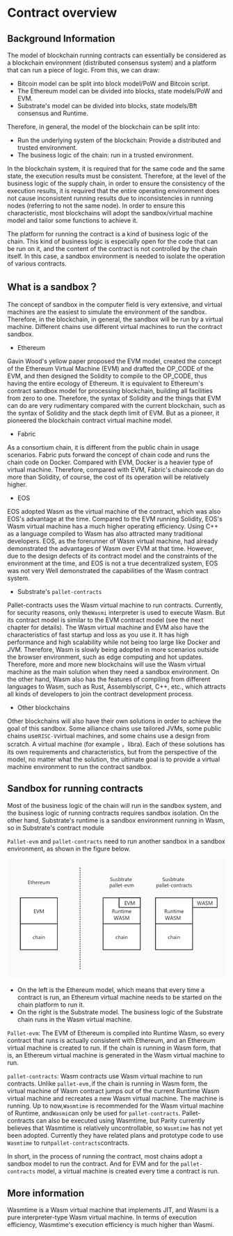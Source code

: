 # Contract overview

## Background Information

The model of blockchain running contracts can essentially be considered as a blockchain environment (distributed consensus system) and a platform that can run a piece of logic. From this, we can draw:

* Bitcoin model can be split into block model/PoW and Bitcoin script.
* The Ethereum model can be divided into blocks, state models/PoW and EVM.
* Substrate's model can be divided into blocks, state models/Bft consensus and Runtime.

Therefore, in general, the model of the blockchain can be split into:

* Run the underlying system of the blockchain: Provide a distributed and trusted environment.
* The business logic of the chain: run in a trusted environment.

In the blockchain system, it is required that for the same code and the same state, the execution results must be consistent. Therefore, at the level of the business logic of the supply chain, in order to ensure the consistency of the execution results, it is required that the entire operating environment does not cause inconsistent running results due to inconsistencies in running nodes (referring to not the same node). In order to ensure this characteristic, most blockchains will adopt the sandbox/virtual machine model and tailor some functions to achieve it.

The platform for running the contract is a kind of business logic of the chain. This kind of business logic is especially open for the code that can be run on it, and the content of the contract is not controlled by the chain itself. In this case, a sandbox environment is needed to isolate the operation of various contracts.

## What is a sandbox？

The concept of sandbox in the computer field is very extensive, and virtual machines are the easiest to simulate the environment of the sandbox. Therefore, in the blockchain, in general, the sandbox will be run by a virtual machine. Different chains use different virtual machines to run the contract sandbox.

* Ethereum

Gavin Wood's yellow paper proposed the EVM model, created the concept of the Ethereum Virtual Machine (EVM) and drafted the OP_CODE of the EVM, and then designed the Solidity to compile to the OP_CODE, thus having the entire ecology of Ethereum. It is equivalent to Ethereum's contract sandbox model for processing blockchain, building all facilities from zero to one. Therefore, the syntax of Solidity and the things that EVM can do are very rudimentary compared with the current blockchain, such as the syntax of Solidity and the stack depth limit of EVM. But as a pioneer, it pioneered the blockchain contract virtual machine model.

* Fabric

As a consortium chain, it is different from the public chain in usage scenarios. Fabric puts forward the concept of chain code and runs the chain code on Docker. Compared with EVM, Docker is a heavier type of virtual machine. Therefore, compared with EVM, Fabric's chaincode can do more than Solidity, of course, the cost of its operation will be relatively higher.

* EOS

EOS adopted Wasm as the virtual machine of the contract, which was also EOS's advantage at the time. Compared to the EVM running Solidity, EOS's Wasm virtual machine has a much higher operating efficiency. Using C++ as a language compiled to Wasm has also attracted many traditional developers. EOS, as the forerunner of Wasm virtual machine, had already demonstrated the advantages of Wasm over EVM at that time. However, due to the design defects of its contract model and the constraints of the environment at the time, and EOS is not a true decentralized system, EOS was not very Well demonstrated the capabilities of the Wasm contract system.

* Substrate's `pallet-contracts`

Pallet-contracts uses the Wasm virtual machine to run contracts. Currently, for security reasons, only the`Wasmi` interpreter is used to execute Wasm. But its contract model is similar to the EVM contract model (see the next chapter for details). The Wasm virtual machine and EVM also have the characteristics of fast startup and loss as you use it. It has high performance and high scalability while not being too large like Docker and JVM. Therefore, Wasm is slowly being adopted in more scenarios outside the browser environment, such as edge computing and hot updates. Therefore, more and more new blockchains will use the Wasm virtual machine as the main solution when they need a sandbox environment. On the other hand, Wasm also has the features of compiling from different languages to Wasm, such as Rust, Assemblyscript, C++, etc., which attracts all kinds of developers to join the contract development process.

* Other blockchains

Other blockchains will also have their own solutions in order to achieve the goal of this sandbox. Some alliance chains use tailored JVMs, some public chains use`RISC-V`virtual machines, and some chains use a design from scratch. A virtual machine (for example ，libra). Each of these solutions has its own requirements and characteristics, but from the perspective of the model, no matter what the solution, the ultimate goal is to provide a virtual machine environment to run the contract sandbox.

## Sandbox for running contracts

Most of the business logic of the chain will run in the sandbox system, and the business logic of running contracts requires sandbox isolation. On the other hand, Substrate's runtime is a sandbox environment running in Wasm, so in Substrate's contract module

`Pallet-evm` and `pallet-contracts` need to run another sandbox in a sandbox environment, as shown in the figure below.

![](./imgs/overview_module.jpg)


* On the left is the Ethereum model, which means that every time a contract is run, an Ethereum virtual machine needs to be started on the chain platform to run it.
* On the right is the Substrate model. The business logic of the Substrate chain runs in the Wasm virtual machine.

`Pallet-evm`: The EVM of Ethereum is compiled into Runtime Wasm, so every contract that runs is actually consistent with Ethereum, and an Ethereum virtual machine is created to run. If the chain is running in Wasm form, that is, an Ethereum virtual machine is generated in the Wasm virtual machine to run.

`pallet-contracts`: Wasm contracts use Wasm virtual machine to run contracts. Unlike `pallet-evm,`if the chain is running in Wasm form, the virtual machine of Wasm contract jumps out of the current Runtime Wasm virtual machine and recreates a new Wasm virtual machine. The machine is running. Up to now,`Wasmtime` is recommended for the Wasm virtual machine of Runtime, and`Wasmi`can only be used for `pallet-contracts`. Pallet-contracts can also be executed using Wasmtime, but Parity currently believes that Wasmtime is relatively uncontrollable, so `Wasmtime` has not yet been adopted. Currently they have related plans and prototype code to use `Wasmtime` to run`pallet-contracts`contracts.

In short, in the process of running the contract, most chains adopt a sandbox model to run the contract. And for EVM and for the `pallet-contracts` model, a virtual machine is created every time a contract is run.

## More information

Wasmtime is a Wasm virtual machine that implements JIT, and Wasmi is a pure interpreter-type Wasm virtual machine. In terms of execution efficiency, Wasmtime's execution efficiency is much higher than Wasmi.



